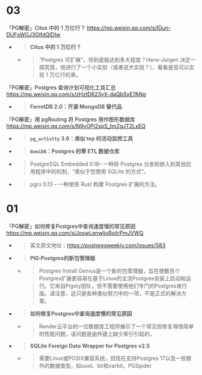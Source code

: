 
# 03

「PG解密」Citus 中的 1 万亿行？ https://mp.weixin.qq.com/s/IDun-DUFsWGJ3GIfdQIDIw
- > **Citus 中的 1 万亿行？**
  * > “Postgres 可扩展”，但到底能达到多大程度？Hans-Jürgen 决定一探究竟，他进行了一个小实验（或者说大实验？），看看是否可以实现 1 万亿行的表。

「PG解密」Postgres 查询计划可视化工具汇总 https://mp.weixin.qq.com/s/zHztD623yX-daQbSxE7ANg
- > **FerretDB 2.0：开源 MongoDB 替代品**

「PG解密」用 pgRouting 将 Postgres 用作图形数据库 https://mp.weixin.qq.com/s/N9yOPj2spS_tmZgJT2LxEQ
- > **`pg_activity` 3.6：类似 top 的活动监控工具**
- > **`BemiDB`：Postgres 的零 ETL 数据仓库**
- > PostgreSQL Embedded 0.18– 一种将 Postgres 分发和嵌入到其他应用程序中的机制，“类似于您使用 SQLite 的方式”。
- > pgrx 0.13 – 一种使用 Rust 构建 Postgres 扩展的方法。

# 01

「PG解密」如何修复Postgres中查询速度慢的常见原因 https://mp.weixin.qq.com/s/JoswLgnwljoRoiIrPmJVWQ
- > 英文原文地址：https://postgresweekly.com/issues/583
- > **PIG:Postgres的新包管理器**
  * > Postgres Install Genius是一个新的包管理器，旨在使数百个Postgres扩展更容易在基于Linux的主流Postgres安装上启动和运行。它来自Pigsty团队，但不需要使用他们专门的Postgres发行版。请注意，这只是各种类似努力中的一项，不是正式的解决方案。
- > **如何修复Postgres中查询速度慢的常见原因**
  * > Render云平台的一位数据库工程师展示了一个常见但修复得很简单的性能问题，该问题是由外键上缺少索引引起的。
- > **SQLite Foreign Data Wrapper for Postgres v2.5**
  * > 需要Linux或POSIX兼容系统，但现在支持Postgres 17以及一些额外的数据类型，如uuid、bit和varbit。PGSpider
